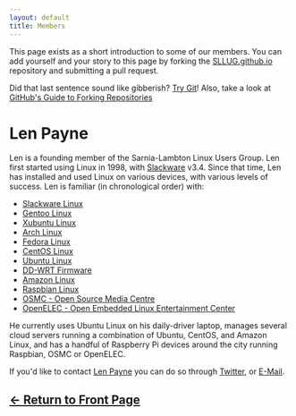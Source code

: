 ```yaml
---
layout: default
title: Members
---
```

This page exists as a short introduction to some of our members. You can add
yourself and your story to this page by forking the [SLLUG.github.io](https://github.com/SLLUG/SLLUG.github.io)
repository and submitting a pull request.

Did that last sentence sound like gibberish? [Try Git](https://try.github.io)!
Also, take a look at [GitHub's Guide to Forking Repositories](https://guides.github.com/activities/forking/)

# Len Payne

Len is a founding member of the Sarnia-Lambton Linux Users Group. Len first
started using Linux in 1998, with [Slackware](http://www.slackware.com/) v3.4.
Since that time, Len has installed and used Linux on various devices, with
various levels of success. Len is familiar (in chronological order) with:

* [Slackware Linux](http://www.slackware.com/)
* [Gentoo Linux](https://gentoo.org/)
* [Xubuntu Linux](https://xubuntu.org/)
* [Arch Linux](https://www.archlinux.org/)
* [Fedora Linux](https://getfedora.org/)
* [CentOS Linux](https://www.centos.org/)
* [Ubuntu Linux](https://www.ubuntu.com/)
* [DD-WRT Firmware](http://www.dd-wrt.com)
* [Amazon Linux](https://aws.amazon.com/amazon-linux-ami/)
* [Raspbian Linux](https://www.raspbian.org/)
* [OSMC - Open Source Media Centre](https://osmc.tv/)
* [OpenELEC - Open Embedded Linux Entertainment Center](http://openelec.tv/)

He currently uses Ubuntu Linux on his daily-driver laptop, manages several cloud
servers running a combination of Ubuntu, CentOS, and Amazon Linux, and has a
handful of Raspberry Pi devices around the city running Raspbian, OSMC or OpenELEC.

If you'd like to contact [Len Payne](https://github.com/LenPayne) you can do so
through [Twitter](https://twitter.com/LenPayne), or [E-Mail](mailto:len.payne@sllug.ca).

## [&#8592; Return to Front Page](/)
